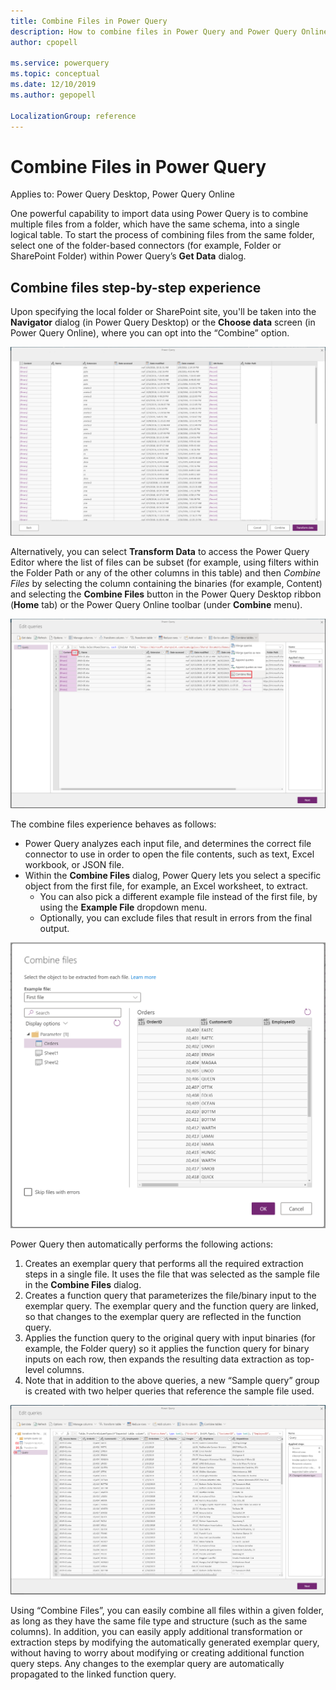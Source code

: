 ```yaml
---
title: Combine Files in Power Query
description: How to combine files in Power Query and Power Query Online
author: cpopell

ms.service: powerquery
ms.topic: conceptual
ms.date: 12/10/2019
ms.author: gepopell

LocalizationGroup: reference
---
```


# Combine Files in Power Query

Applies to: Power Query Desktop, Power Query Online

One powerful capability to import data using Power Query is to combine multiple files from a folder, which have the same schema, into a single logical table. 
To start the process of combining files from the same folder, select one of the folder-based connectors (for example, Folder or SharePoint Folder) within Power Query’s **Get Data** dialog.

## Combine files step-by-step experience

Upon specifying the local folder or SharePoint site, you'll be taken into the **Navigator** dialog (in Power Query Desktop) or the **Choose data** screen (in Power Query Online), where you can opt into the “Combine” option.

![Navigator with combine option](images/combinefiles1.png)

Alternatively, you can select **Transform Data** to access the Power Query Editor where the list of files can be subset (for example, using filters within the Folder Path or any of the other columns in this table) and then *Combine Files* by selecting the column containing the binaries (for example, Content) and selecting the **Combine Files** button in the Power Query Desktop ribbon (**Home** tab) or the Power Query Online toolbar (under **Combine** menu).

![Combine via transform data](images/combinefiles2.png)

The combine files experience behaves as follows:
* Power Query analyzes each input file, and determines the correct file connector to use in order to open the file contents, such as text, Excel workbook, or JSON file.
* Within the **Combine Files** dialog, Power Query lets you select a specific object from the first file, for example, an Excel worksheet, to extract. 
  * You can also pick a different example file instead of the first file, by using the **Example File** dropdown menu.
  * Optionally, you can exclude files that result in errors from the final output.
  
![Combine files builder](images/combinefiles3.png)

Power Query then automatically performs the following actions:
1. Creates an exemplar query that performs all the required extraction steps in a single file. It uses the file that was selected as the sample file in the **Combine Files** dialog.
2. Creates a function query that parameterizes the file/binary input to the exemplar query. The exemplar query and the function query are linked, so that changes to the exemplar query are reflected in the function query.
3. Applies the function query to the original query with input binaries (for example, the Folder query) so it applies the function query for binary inputs on each row, then expands the resulting data extraction as top-level columns.
4. Note that in addition to the above queries, a new “Sample query” group is created with two helper queries that reference the sample file used.

![Combine files output](images/combinefiles4.png)

Using “Combine Files”, you can easily combine all files within a given folder, as long as they have the same file type and structure (such as the same columns).
In addition, you can easily apply additional transformation or extraction steps by modifying the automatically generated exemplar query, without having to worry about modifying or creating additional function query steps. Any changes to the exemplar query are automatically propagated to the linked function query.


